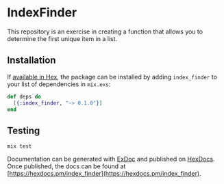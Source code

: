 # IndexFinder
This repository is an exercise in creating a function that allows you to
determine the first unique item in a list.

## Installation

If [available in Hex](https://hex.pm/docs/publish), the package can be installed
by adding `index_finder` to your list of dependencies in `mix.exs`:

```elixir
def deps do
  [{:index_finder, "~> 0.1.0"}]
end
```

## Testing
```
mix test
```

Documentation can be generated with [ExDoc](https://github.com/elixir-lang/ex_doc)
and published on [HexDocs](https://hexdocs.pm). Once published, the docs can
be found at [https://hexdocs.pm/index_finder](https://hexdocs.pm/index_finder).
